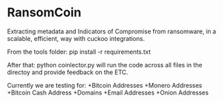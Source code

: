 # RansomCoin
Extracting metadata and Indicators of Compromise from ransomware, in a scalable, efficient, way with cuckoo integrations.

From the tools folder:
pip install -r requirements.txt

After that: python coinlector.py will run the code across all files in the directoy and provide feedback on the ETC.

Currently we are testing for:
+Bitcoin Addresses
+Monero Addresses
+Bitcoin Cash Address
+Domains
+Email Addresses
+Onion Addresses
